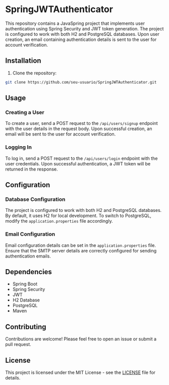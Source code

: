 # SpringJWTAuthenticator

This repository contains a JavaSpring project that implements user authentication using Spring Security and JWT token generation. The project is configured to work with both H2 and PostgreSQL databases. Upon user creation, an email containing authentication details is sent to the user for account verification. 

## Installation

1. Clone the repository:

```bash
git clone https://github.com/seu-usuario/SpringJWTAuthenticator.git
```

## Usage

### Creating a User

To create a user, send a POST request to the `/api/users/signup` endpoint with the user details in the request body. Upon successful creation, an email will be sent to the user for account verification.

### Logging In

To log in, send a POST request to the `/api/users/login` endpoint with the user credentials. Upon successful authentication, a JWT token will be returned in the response.

## Configuration

### Database Configuration

The project is configured to work with both H2 and PostgreSQL databases. By default, it uses H2 for local development. To switch to PostgreSQL, modify the `application.properties` file accordingly.

### Email Configuration

Email configuration details can be set in the `application.properties` file. Ensure that the SMTP server details are correctly configured for sending authentication emails.

## Dependencies

- Spring Boot
- Spring Security
- JWT
- H2 Database
- PostgreSQL
- Maven

## Contributing

Contributions are welcome! Please feel free to open an issue or submit a pull request.

## License

This project is licensed under the MIT License - see the [LICENSE](LICENSE) file for details.
